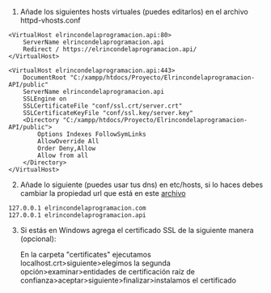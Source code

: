 
1. Añade los siguientes hosts virtuales (puedes editarlos) en el archivo httpd-vhosts.conf

```
<VirtualHost elrincondelaprogramacion.api:80>
    ServerName elrincondelaprogramacion.api
    Redirect / https://elrincondelaprogramacion.api/
</VirtualHost>

<VirtualHost elrincondelaprogramacion.api:443>
    DocumentRoot "C:/xampp/htdocs/Proyecto/Elrincondelaprogramacion-API/public"
    ServerName elrincondelaprogramacion.api
    SSLEngine on
    SSLCertificateFile "conf/ssl.crt/server.crt"
    SSLCertificateKeyFile "conf/ssl.key/server.key"
    <Directory "C:/xampp/htdocs/Proyecto/Elrincondelaprogramacion-API/public">
        Options Indexes FollowSymLinks     
        AllowOverride All
        Order Deny,Allow
        Allow from all     
    </Directory> 
</VirtualHost>
```
2. Añade lo siguiente (puedes usar tus dns) en etc/hosts, si lo haces debes cambiar la propiedad url
que está en este [archivo](https://github.com/Pacorb94/ProyectoDAW/blob/master/Elrincondelaprogramacion/src/app/services/User.service.ts)

```
127.0.0.1 elrincondelaprogramacion.com
127.0.0.1 elrincondelaprogramacion.api
```

3. Si estás en Windows agrega el certificado SSL de la siguiente manera (opcional):
    
    En la carpeta "certificates" ejecutamos localhost.crt>siguiente>elegimos la segunda opción>examinar>entidades de certificación raíz de confianza>aceptar>siguiente>finalizar>instalamos el certificado
